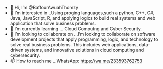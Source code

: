 - 👋 Hi, I’m @BaffourAwuahThomzy
- 👀 I’m interested in ..Using proging languages,such a python, C++, C#, Java, JavaScript, R, and applying logics to build real systems and web application that solve business problems.
- 🌱 I’m currently learning ... Cloud Computng and Cyber Security.
- 💞️ I’m looking to collaborate on ...I’m looking to collaborate on software development projects that apply programming, logic, and technology to solve real business problems. This includes web applications, data-driven systems, and innovative solutions in cloud computing and cybersecurity.
- 📫 How to reach me ...WhatsApp: https://wa.me/233593762753

<!---
BaffourAwuahThomzy/BaffourAwuahThomzy is a ✨ special ✨ repository because its `README.md` (this file) appears on your GitHub profile.
You can click the Preview link to take a look at your changes.
--->
